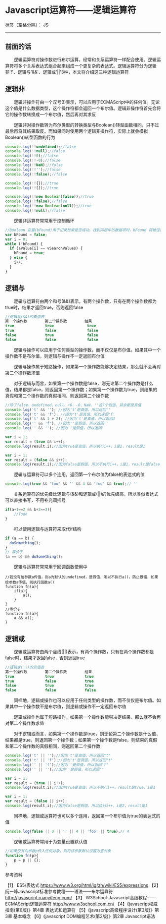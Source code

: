 ﻿# Javascript运算符——逻辑运算符 

标签（空格分隔）： JS

---
## 前面的话

　　逻辑运算符对操作数进行布尔运算，经常和关系运算符一样配合使用。逻辑运算符将多个关系表达式组合起来组成一个更复杂的表达式。逻辑运算符分为逻辑非'!'、逻辑与'&&'、逻辑或'||'3种，本文将介绍这三种逻辑运算符

## 逻辑非

　　逻辑非操作符由一个叹号(!)表示，可以应用于ECMAScript中的任何值。无论这个值是什么数据类型，这个操作符都会返回一个布尔值。逻辑非操作符首先会将它的操作数转换成一个布尔值，然后再对其求反

　　逻辑非对操作数转为布尔类型的转换类型与Boolean()转型函数相同，只不过最后再将其结果取反。而如果同时使用两个逻辑非操作符，实际上就会模拟Boolean()转型函数的行为

```javascript
console.log(!!undefined);//false
console.log(!!null);//false
console.log(!!0);//false
console.log(!!-0);//false
console.log(!!NaN);//false
console.log(!!'');//false
console.log(!!false);//false
```

```javascript
console.log(!!{});//true
console.log(!![]);//true

console.log(!!new Boolean(false));//true
console.log(!!false);//false
console.log(!!new Boolean(null));//true
console.log(!!null);//false
```

　　逻辑非运算符常常用于控制循环

```javascript
//Boolean 变量(bFound)用于记录检索是否成功。找到问题中的数据项时，bFound 将被设置为true，!bFound将等于false，意味着运行将跳出while循环
var bFound = false;
var i = 0;
while (!bFound) {
  if (aValue[i] == vSearchValues) {
    bFound = true;
  } else {
    i++;
  }
}
```
 

## 逻辑与

　　逻辑与运算符由两个和号(&&)表示，有两个操作数，只有在两个操作数都为true时，结果才返回true，否则返回false

```javascript
//逻辑与(&&)的真值表
第一个操作数        第二个操作数        结果
true              true               true
true              false              false
false             true               false
false             false              false
```

　　逻辑与操作可以应用于任何类型的操作数，而不仅仅是布尔值。如果其中一个操作数不是布尔值，则逻辑与操作不一定返回布尔值

　　逻辑与操作属于短路操作，如果第一个操作数能够决定结果，那么就不会再对第二个操作数求值

　　对于逻辑与而言，如果第一个操作数是false，则无论第二个操作数是什么值，结果都是false，则返回第一个操作数；如果第一个操作数为true，则结果的真假和第二个操作数的真假相同，则返回第二个操作数

```javascript
//除了false、undefined、null、+0、-0、NaN、''这7个假值，其余都是真值
console.log('t' && ''); //因为't'是真值，所以返回''
console.log('t' && 'f'); //因为't'是真值，所以返回'f'
console.log('t' && 1 + 2); //因为't'是真值，所以返回3
console.log('' && 'f'); //因为''是假值，所以返回''
console.log('' && ''); //因为''是假值，所以返回''
```

```javascript
var i = 1;
var result = (true && i++);
console.log(result,i);//因为true是真值，所以执行i++，i是2，result是1

var i = 1;
var result = (false && i++);
console.log(result,i);//因为false是假值，所以不执行i++，i是1，result是false
```

　　逻辑与运算符可以多个连用，返回第一个布尔值为false的表达式的值

```javascript
console.log(true && 'foo' && '' && 4 && 'foo' && true);// ''
```

　　关系运算符的优先级比逻辑与(&&)和逻辑或(||)的优先级高，所以类似表达式可以直接书写，不用补充圆括号

```javascript
if(a+1==2 && b+2==3){
    //Todo    
}
```

　　可以使用逻辑与运算符来取代if结构

```javascript
if (a == b) {
  doSomething();
}
// 等价于
(a == b) && doSomething();
```

　　逻辑与运算符常常用于回调函数使用中 

```
//若没有给参数a传值，则a为默认的undefined，是假值，所以不执行a()，防止报错，如果给参数a传值，则执行函数a()
function fn(a){
    if(a){
        a();
    }
}
//等价于
function fn(a){
    a && a();
}
```
 

## 逻辑或

　　逻辑或运算符由两个竖线(||)表示，有两个操作数，只有在两个操作数都是false时，结果才返回false，否则返回true

```javascript
//逻辑或(||)的真值表
第一个操作数        第二个操作数        结果
true              true              true
true              false             true
false             true              true
false             false             false
```

　　同样地，逻辑或操作也可以应用于任何类型的操作数，而不仅仅是布尔值。如果其中一个操作数不是布尔值，则逻辑或操作不一定返回布尔值

　　逻辑或操作也属于短路操作，如果第一个操作数能够决定结果，那么就不会再对第二个操作数求值

　　对于逻辑或而言，如果第一个操作数是true，则无论第二个操作数是什么值，结果都是true，则返回第一个操作数；如果第一个操作数是false，则结果的真假和第二个操作数的真假相同，则返回第二个操作数

```javascript
console.log('t' || '');//因为't'是真值，所以返回"t"
console.log('t' || 'f');//因为't'是真值，所以返回"t"
console.log('' || 'f');//因为''是假值，所以返回"f"
console.log('' || '');//因为''是假值，所以返回""
```

```javascript
var i = 1;
var result = (true || i++);
console.log(result,i);//因为true是真值，所以不执行i++，result是true，i是1

var i = 1;
var result = (false || i++);
console.log(result,i);//因为false是假值，所以执行i++，i是2，result是1
```

　　同样地，逻辑或运算符也可以多个连用，返回第一个布尔值为true的表达式的值

```javascript
console.log(false || 0 || '' || 4 || 'foo' || true);// 4
```

　　逻辑或运算符常用于为变量设置默认值

```javascript
//如果没有向参数p传入任何对象，则将该参数默认设置为空对象
function fn(p){
    p = p || {};
}
```

参考资料

【1】 ES5/表达式 https://www.w3.org/html/ig/zh/wiki/ES5/expressions
【2】 阮一峰Javascript标准参考教程——语法——布尔运算符 http://javascript.ruanyifeng.com/
【3】 W3School-Javascript高级教程——ECMAScript逻辑运算符 http://www.w3school.com.cn/
【4】《javascript权威指南(第6版)》第4章 表达式和运算符
【5】《javascript高级程序设计(第3版)》第3章 基本概念 
【6】《javascript DOM编程艺术(第2版)》第2章 Javascript语法




